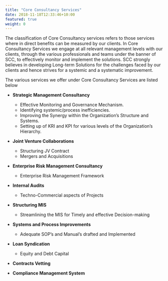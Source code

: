 ```yaml
---
title: "Core Consultancy Services"
date: 2018-11-18T12:33:46+10:00
featured: true
weight: 0
---
```


The classification of Core Consultancy services refers to those services where in direct benefits can be measured by our clients. In Core Consultancy Services we engage at all relevant management levels with our clients, through the various professionals and teams under the banner of SCC, to effectively monitor and implement the solutions. SCC strongly believes in developing Long-term Solutions for the challenges faced by our clients and hence strives for a systemic and a systematic improvement. 

The various services we offer under Core Consultancy Services are listed below

* **Strategic Management Consultancy**
    * Effective Monitoring and Governance Mechanism.
    * Identifying systemic/process inefficiencies.
    * Improving the Synergy within the Organization’s Structure and Systems.
    * Setting up of KRI and KPI for various levels of the Organization’s Hierarchy.

* **Joint Venture Collaborations**
    * Structuring JV Contract
    * Mergers and Acquisitions

* **Enterprise Risk Management Consultancy**
    * Enterprise Risk Management Framework

* **Internal Audits**
    * Techno-Commercial aspects of Projects

* **Structuring MIS**
    * Streamlining the MIS for Timely and effective Decision-making

* **Systems and Process Improvements**
    * Adequate SOP’s and Manual’s drafted and Implemented 

* **Loan Syndication**
    * Equity and Debt Capital
* **Contracts Vetting**
* **Compliance Management System**